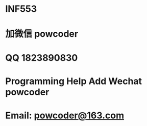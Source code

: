 # INF553
# 加微信 powcoder

# QQ 1823890830

# Programming Help Add Wechat powcoder

# Email: powcoder@163.com

